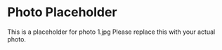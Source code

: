 # Photo Placeholder

This is a placeholder for photo 1.jpg
Please replace this with your actual photo.